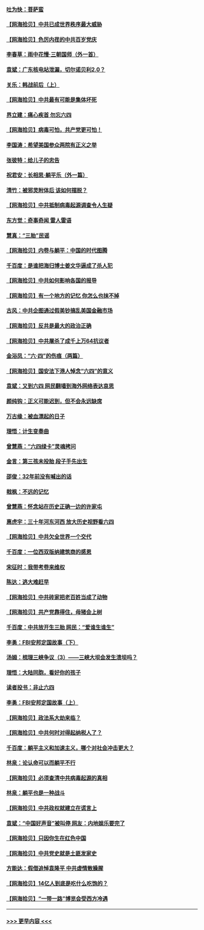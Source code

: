 #### [吐为快：菩萨蛮](../pages/nsc993/n13030033.md?t=06182201) 
#### [【网海拾贝】中共已成世界秩序最大威胁](../pages/nsc993/n13028138.md?t=06182201) 
#### [【网海拾贝】色厉内荏的中共百岁党庆](../pages/nsc993/n13025582.md?t=06182201) 
#### [李春草：雨中花慢‧三朝国师（外一首）](../pages/nsc993/n13025567.md?t=06182201) 
#### [袁斌：广东核电站泄漏，切尔诺贝利2.0？](../pages/nsc993/n13025475.md?t=06182201) 
#### [关乐：韩战前后（上）](../pages/nsc993/n13025387.md?t=06182201) 
#### [【网海拾贝】中共最有可能是集体坏死](../pages/nsc993/n13023101.md?t=06182201) 
#### [界立建：痛心疾首 勿忘六四](../pages/nsc993/n13022339.md?t=06182201) 
#### [【网海拾贝】病毒可怕，共产党更可怕！](../pages/nsc993/n13020728.md?t=06182201) 
#### [李国涛：希望美国参众两院有正义之举](../pages/nsc993/n13020674.md?t=06182201) 
#### [张彼特：给儿子的忠告](../pages/nsc993/n13018934.md?t=06182201) 
#### [祝君安：长相思‧躺平乐（外一篇）](../pages/nsc993/n13018923.md?t=06182201) 
#### [清竹：被邪灵附体后 该如何摆脱？](../pages/nsc993/n13018877.md?t=06182201) 
#### [【网海拾贝】中共抵制病毒起源调查令人生疑](../pages/nsc993/n13017785.md?t=06182201) 
#### [东方觉：奇事奇闻 雷人雷语](../pages/nsc993/n13017577.md?t=06182201) 
#### [慧真：“三胎”民谣](../pages/nsc993/n13017394.md?t=06182201) 
#### [【网海拾贝】内卷与躺平：中国的时代图腾](../pages/nsc993/n13016128.md?t=06182201) 
#### [千百度：是谁把海归博士姜文华逼成了杀人犯](../pages/nsc993/n13015218.md?t=06182201) 
#### [【网海拾贝】中共如何影响各国的报导](../pages/nsc993/n13012599.md?t=06182201) 
#### [【网海拾贝】有一个地方的记忆 你怎么也抹不掉](../pages/nsc993/n13009802.md?t=06182201) 
#### [古风：中共企图通过假美钞搞乱美国金融市场](../pages/nsc993/n13009626.md?t=06182201) 
#### [【网海拾贝】反共是最大的政治正确](../pages/nsc993/n13007051.md?t=06182201) 
#### [【网海拾贝】中共屠杀了成千上万64抗议者](../pages/nsc993/n13002713.md?t=06182201) 
#### [金浴凤：“六·四”的伤痕（两篇）](../pages/nsc993/n13001719.md?t=06182201) 
#### [【网海拾贝】国安法下港人悼念“六四”的意义](../pages/nsc993/n13001039.md?t=06182201) 
#### [袁斌：又到六四 网民翻墙到海外网络表达哀思](../pages/nsc993/n13000995.md?t=06182201) 
#### [颜纯钩：正义可能迟到，但不会永远缺席](../pages/nsc993/n13000920.md?t=06182201) 
#### [万古缘：被血漂起的日子](../pages/nsc993/n13000914.md?t=06182201) 
#### [理悟：计生变奏曲](../pages/nsc993/n13000414.md?t=06182201) 
#### [曾慧燕：“六四绿卡”灵魂拷问](../pages/nsc993/n13000277.md?t=06182201) 
#### [金言：第三孩未投胎 段子手先出生](../pages/nsc993/n13000215.md?t=06182201) 
#### [邵俊：32年前没有喊出的话](../pages/nsc993/n13000181.md?t=06182201) 
#### [戟枫：不远的记忆](../pages/nsc993/n13000121.md?t=06182201) 
#### [曾慧燕：怀念站在历史正确一边的许家屯](../pages/nsc993/n13000073.md?t=06182201) 
#### [惠虎宇：三十年河东河西 放大历史视野看六四](../pages/nsc993/n13000018.md?t=06182201) 
#### [【网海拾贝】中共欠全世界一个交代](../pages/nsc993/n12998706.md?t=06182201) 
#### [千百度：一位西双版纳建筑商的感恩](../pages/nsc993/n12998487.md?t=06182201) 
#### [宋征时：我带考卷来维权](../pages/nsc993/n12994088.md?t=06182201) 
#### [陈达：逃大难赶早](../pages/nsc993/n12993569.md?t=06182201) 
#### [【网海拾贝】中共砖家把老百姓当成了动物](../pages/nsc993/n12993483.md?t=06182201) 
#### [【网海拾贝】共产党靠得住，母猪会上树](../pages/nsc993/n12990730.md?t=06182201) 
#### [千百度：中共放开生三胎 网民：“爱谁生谁生”](../pages/nsc993/n12990644.md?t=06182201) 
#### [李勇：FBI安邦定国故事（下）](../pages/nsc993/n12987854.md?t=06182201) 
#### [汤姆：梳理三峡争议（3）——三峡大坝会发生溃坝吗？](../pages/nsc993/n12989806.md?t=06182201) 
#### [理悟：大陆同胞，看好你的孩子](../pages/nsc993/n12989778.md?t=06182201) 
#### [读者投书：非止六四](../pages/nsc993/n12989673.md?t=06182201) 
#### [李勇：FBI安邦定国故事（上）](../pages/nsc993/n12987749.md?t=06182201) 
#### [【网海拾贝】政法系大劫来临？](../pages/nsc993/n12987596.md?t=06182201) 
#### [【网海拾贝】中共何时对得起纳税人了？](../pages/nsc993/n12985578.md?t=06182201) 
#### [千百度：躺平主义和加速主义，哪个对社会冲击更大？](../pages/nsc993/n12985512.md?t=06182201) 
#### [林泉：论认命可以而躺平不行](../pages/nsc993/n12985505.md?t=06182201) 
#### [【网海拾贝】必须查清中共病毒起源的真相](../pages/nsc993/n12984276.md?t=06182201) 
#### [林泉：躺平也是一种战斗](../pages/nsc993/n12984194.md?t=06182201) 
#### [【网海拾贝】中共政权就建立在谎言上](../pages/nsc993/n12981880.md?t=06182201) 
#### [袁斌：“中国好声音”被叫停 网友：内地娱乐要完了](../pages/nsc993/n12981826.md?t=06182201) 
#### [【网海拾贝】只因你生在红色中国](../pages/nsc993/n12979096.md?t=06182201) 
#### [【网海拾贝】中共党史就是土匪发家史](../pages/nsc993/n12976478.md?t=06182201) 
#### [方能达：假借追悼袁隆平 中共虚情散臊腥](../pages/nsc993/n12976396.md?t=06182201) 
#### [【网海拾贝】14亿人到底是吃什么吃饱的？](../pages/nsc993/n12974125.md?t=06182201) 
#### [【网海拾贝】“一带一路”博览会受西方冷遇](../pages/nsc993/n12971787.md?t=06182201) 

----
#### [ >>> 更早内容 <<< ](../indexes/nsc993-earlier.md)
